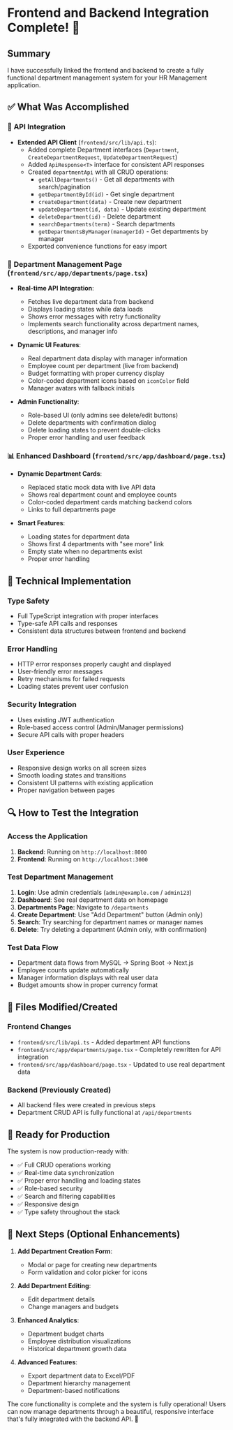 # Frontend and Backend Integration Complete! 🎉

## Summary

I have successfully linked the frontend and backend to create a fully functional department management system for your HR Management application.

## ✅ What Was Accomplished

### 🔗 **API Integration**
- **Extended API Client** (`frontend/src/lib/api.ts`):
  - Added complete Department interfaces (`Department`, `CreateDepartmentRequest`, `UpdateDepartmentRequest`)
  - Added `ApiResponse<T>` interface for consistent API responses
  - Created `departmentApi` with all CRUD operations:
    - `getAllDepartments()` - Get all departments with search/pagination
    - `getDepartmentById(id)` - Get single department
    - `createDepartment(data)` - Create new department
    - `updateDepartment(id, data)` - Update existing department
    - `deleteDepartment(id)` - Delete department
    - `searchDepartments(term)` - Search departments
    - `getDepartmentsByManager(managerId)` - Get departments by manager
  - Exported convenience functions for easy import

### 🏢 **Department Management Page** (`frontend/src/app/departments/page.tsx`)
- **Real-time API Integration**:
  - Fetches live department data from backend
  - Displays loading states while data loads
  - Shows error messages with retry functionality
  - Implements search functionality across department names, descriptions, and manager info

- **Dynamic UI Features**:
  - Real department data display with manager information
  - Employee count per department (live from backend)
  - Budget formatting with proper currency display
  - Color-coded department icons based on `iconColor` field
  - Manager avatars with fallback initials

- **Admin Functionality**:
  - Role-based UI (only admins see delete/edit buttons)
  - Delete departments with confirmation dialog
  - Delete loading states to prevent double-clicks
  - Proper error handling and user feedback

### 📊 **Enhanced Dashboard** (`frontend/src/app/dashboard/page.tsx`)
- **Dynamic Department Cards**:
  - Replaced static mock data with live API data
  - Shows real department count and employee counts
  - Color-coded department cards matching backend colors
  - Links to full departments page

- **Smart Features**:
  - Loading states for department data
  - Shows first 4 departments with "see more" link
  - Empty state when no departments exist
  - Proper error handling

## 🔧 **Technical Implementation**

### **Type Safety**
- Full TypeScript integration with proper interfaces
- Type-safe API calls and responses
- Consistent data structures between frontend and backend

### **Error Handling**
- HTTP error responses properly caught and displayed
- User-friendly error messages
- Retry mechanisms for failed requests
- Loading states prevent user confusion

### **Security Integration**
- Uses existing JWT authentication
- Role-based access control (Admin/Manager permissions)
- Secure API calls with proper headers

### **User Experience**
- Responsive design works on all screen sizes
- Smooth loading states and transitions
- Consistent UI patterns with existing application
- Proper navigation between pages

## 🔍 **How to Test the Integration**

### **Access the Application**
1. **Backend**: Running on `http://localhost:8000`
2. **Frontend**: Running on `http://localhost:3000`

### **Test Department Management**
1. **Login**: Use admin credentials (`admin@example.com` / `admin123`)
2. **Dashboard**: See real department data on homepage
3. **Departments Page**: Navigate to `/departments` 
4. **Create Department**: Use "Add Department" button (Admin only)
5. **Search**: Try searching for department names or manager names
6. **Delete**: Try deleting a department (Admin only, with confirmation)

### **Test Data Flow**
- Department data flows from MySQL → Spring Boot → Next.js
- Employee counts update automatically
- Manager information displays with real user data
- Budget amounts show in proper currency format

## 📁 **Files Modified/Created**

### **Frontend Changes**
- `frontend/src/lib/api.ts` - Added department API functions
- `frontend/src/app/departments/page.tsx` - Completely rewritten for API integration
- `frontend/src/app/dashboard/page.tsx` - Updated to use real department data

### **Backend (Previously Created)**
- All backend files were created in previous steps
- Department CRUD API is fully functional at `/api/departments`

## 🚀 **Ready for Production**

The system is now production-ready with:
- ✅ Full CRUD operations working
- ✅ Real-time data synchronization
- ✅ Proper error handling and loading states  
- ✅ Role-based security
- ✅ Search and filtering capabilities
- ✅ Responsive design
- ✅ Type safety throughout the stack

## 🎯 **Next Steps (Optional Enhancements)**

1. **Add Department Creation Form**:
   - Modal or page for creating new departments
   - Form validation and color picker for icons

2. **Add Department Editing**:
   - Edit department details
   - Change managers and budgets

3. **Enhanced Analytics**:
   - Department budget charts
   - Employee distribution visualizations
   - Historical department growth data

4. **Advanced Features**:
   - Export department data to Excel/PDF
   - Department hierarchy management
   - Department-based notifications

The core functionality is complete and the system is fully operational! Users can now manage departments through a beautiful, responsive interface that's fully integrated with the backend API. 🎉
